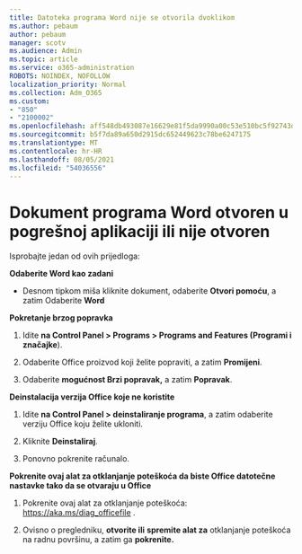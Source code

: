 ```yaml
---
title: Datoteka programa Word nije se otvorila dvoklikom
ms.author: pebaum
author: pebaum
manager: scotv
ms.audience: Admin
ms.topic: article
ms.service: o365-administration
ROBOTS: NOINDEX, NOFOLLOW
localization_priority: Normal
ms.collection: Adm_O365
ms.custom:
- "850"
- "2100002"
ms.openlocfilehash: aff548db493087e16629e81f5da9990a00c53e510bc5f92743dee393956d9c1c
ms.sourcegitcommit: b5f7da89a650d2915dc652449623c78be6247175
ms.translationtype: MT
ms.contentlocale: hr-HR
ms.lasthandoff: 08/05/2021
ms.locfileid: "54036556"
---
```

# <a name="word-document-opened-in-the-wrong-app-or-didnt-open"></a>Dokument programa Word otvoren u pogrešnoj aplikaciji ili nije otvoren

Isprobajte jedan od ovih prijedloga:

**Odaberite Word kao zadani**

- Desnom tipkom miša kliknite dokument, odaberite **Otvori pomoću**, a zatim Odaberite **Word**

**Pokretanje brzog popravka**

1. Idite **na Control Panel > Programs > Programs and Features (Programi i značajke**).

2. Odaberite Office proizvod koji želite popraviti, a zatim **Promijeni**.

3. Odaberite **mogućnost Brzi popravak,** a zatim **Popravak**.

**Deinstalacija verzija Office koje ne koristite**

1. Idite **na Control Panel > deinstaliranje programa**, a zatim odaberite verziju Office koju želite ukloniti.

2. Kliknite **Deinstaliraj**.

3. Ponovno pokrenite računalo.

**Pokrenite ovaj alat za otklanjanje poteškoća da biste Office datotečne nastavke tako da se otvaraju u Office**

1. Pokrenite ovaj alat za otklanjanje poteškoća: https://aka.ms/diag_officefile .

2. Ovisno o pregledniku, **otvorite ili** **spremite alat za** otklanjanje poteškoća na radnu površinu, a zatim ga **pokrenite.**
